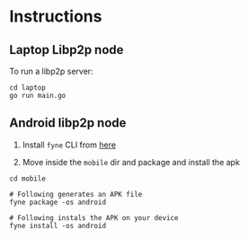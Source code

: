 # Instructions

## Laptop Libp2p node

To run a libp2p server:

```
cd laptop
go run main.go
```

## Android libp2p node

1. Install `fyne` CLI from [here](https://github.com/fyne-io/fyne)

2. Move inside the `mobile` dir and package and install the apk

```
cd mobile

# Following generates an APK file
fyne package -os android

# Following instals the APK on your device
fyne install -os android
```

